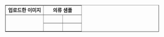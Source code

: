 <table style="border-collapse: collapse; width: 100%;" border="1" data-ke-align="alignLeft">
<tbody>
<tr>
<td style="width: 50%; text-align: center;"><b>업로드한 이미지</b></td>
<td style="width: 50%; text-align: center;" colspan="2"><b>의류 샘플</b></td>
</tr>
<tr>
<td style="width: 50%; text-align: center;" rowspan="2">&nbsp;</td>
<td style="width: 25%; text-align: center;">&nbsp;</td>
<td style="width: 25%; text-align: center;">&nbsp;</td>
</tr>
<tr>
<td style="width: 25%; text-align: center;">&nbsp;</td>
<td style="width: 25%; text-align: center;">&nbsp;</td>
</tr>
</tbody>
</table>